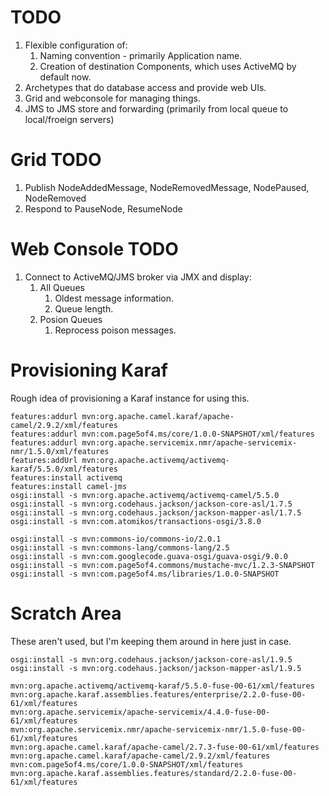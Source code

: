 # TODO

1. Flexible configuration of:
    1. Naming convention - primarily Application name.
    1. Creation of destination Components, which uses ActiveMQ by default now.
1. Archetypes that do database access and provide web UIs.
1. Grid and webconsole for managing things.
1. JMS to JMS store and forwarding (primarily from local queue to local/froeign servers)

# Grid TODO

1. Publish NodeAddedMessage, NodeRemovedMessage, NodePaused, NodeRemoved
1. Respond to PauseNode, ResumeNode

# Web Console TODO

1. Connect to ActiveMQ/JMS broker via JMX and display:
    1. All Queues
        1. Oldest message information.
        1. Queue length.
    1. Posion Queues
        1. Reprocess poison messages.

# Provisioning Karaf

Rough idea of provisioning a Karaf instance for using this.

    features:addurl mvn:org.apache.camel.karaf/apache-camel/2.9.2/xml/features
    features:addurl mvn:com.page5of4.ms/core/1.0.0-SNAPSHOT/xml/features
    features:addurl mvn:org.apache.servicemix.nmr/apache-servicemix-nmr/1.5.0/xml/features
    features:addUrl mvn:org.apache.activemq/activemq-karaf/5.5.0/xml/features
    features:install activemq
    features:install camel-jms
    osgi:install -s mvn:org.apache.activemq/activemq-camel/5.5.0
    osgi:install -s mvn:org.codehaus.jackson/jackson-core-asl/1.7.5
    osgi:install -s mvn:org.codehaus.jackson/jackson-mapper-asl/1.7.5
    osgi:install -s mvn:com.atomikos/transactions-osgi/3.8.0
    
    osgi:install -s mvn:commons-io/commons-io/2.0.1
    osgi:install -s mvn:commons-lang/commons-lang/2.5
    osgi:install -s mvn:com.googlecode.guava-osgi/guava-osgi/9.0.0
    osgi:install -s mvn:com.page5of4.commons/mustache-mvc/1.2.3-SNAPSHOT
    osgi:install -s mvn:com.page5of4.ms/libraries/1.0.0-SNAPSHOT

# Scratch Area

These aren't used, but I'm keeping them around in here just in case.

    osgi:install -s mvn:org.codehaus.jackson/jackson-core-asl/1.9.5
    osgi:install -s mvn:org.codehaus.jackson/jackson-mapper-asl/1.9.5

    mvn:org.apache.activemq/activemq-karaf/5.5.0-fuse-00-61/xml/features
    mvn:org.apache.karaf.assemblies.features/enterprise/2.2.0-fuse-00-61/xml/features
    mvn:org.apache.servicemix/apache-servicemix/4.4.0-fuse-00-61/xml/features
    mvn:org.apache.servicemix.nmr/apache-servicemix-nmr/1.5.0-fuse-00-61/xml/features
    mvn:org.apache.camel.karaf/apache-camel/2.7.3-fuse-00-61/xml/features
    mvn:org.apache.camel.karaf/apache-camel/2.9.2/xml/features
    mvn:com.page5of4.ms/core/1.0.0-SNAPSHOT/xml/features
    mvn:org.apache.karaf.assemblies.features/standard/2.2.0-fuse-00-61/xml/features
